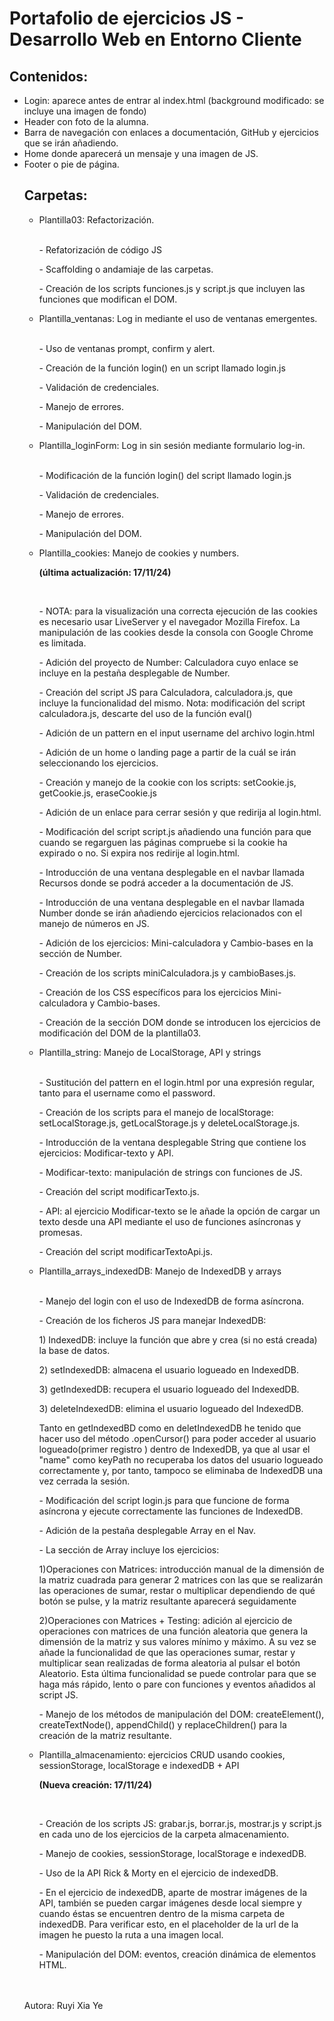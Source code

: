 <h1>Portafolio de ejercicios JS - Desarrollo Web en Entorno Cliente</h1>

<h2>Contenidos:</h2>
<ul>
  <li>Login: aparece antes de entrar al index.html (background modificado: se incluye una imagen de fondo)</li>
  <li>Header con foto de la alumna.</li>
  <li>Barra de navegación con enlaces a documentación, GitHub y ejercicios que se irán añadiendo.</li>
  <li>Home donde aparecerá un mensaje y una imagen de JS.</li>
  <li>Footer o pie de página.</li>

<h2>Carpetas:</h2>
<ul>

  <li>Plantilla03: Refactorización.</li>
  <br/>
  <p>- Refatorización de código JS</p>
  <p>- Scaffolding o andamiaje de las carpetas.</p>
  <p>- Creación de los scripts funciones.js y script.js que incluyen las funciones que modifican el DOM.</p>

  <li>Plantilla_ventanas: Log in mediante el uso de ventanas emergentes.</li>
  <br/>
  <p>- Uso de ventanas prompt, confirm y alert.</p>
  <p>- Creación de la función login() en un script llamado login.js</p>
  <p>- Validación de credenciales.</p>
  <p>- Manejo de errores.</p>
  <p>- Manipulación del DOM.</p>

  <li>Plantilla_loginForm: Log in sin sesión mediante formulario log-in.</li>
  <br/>
  <p>- Modificación de la función login() del script llamado login.js</p>
  <p>- Validación de credenciales.</p>
  <p>- Manejo de errores.</p>
  <p>- Manipulación del DOM.</p>

  <li>Plantilla_cookies: Manejo de cookies y numbers.</li>
  <p><strong>(última actualización: 17/11/24)</strong></p>
  <br/>
  <p>- NOTA: para la visualización una correcta ejecución de las cookies es necesario usar LiveServer y el navegador Mozilla Firefox. La manipulación de las cookies desde la consola con Google Chrome es limitada.</p>
  <p>- Adición del proyecto de Number: Calculadora cuyo enlace se incluye en la pestaña desplegable de Number.</p>
  <p>- Creación del script JS para Calculadora, calculadora.js, que incluye la funcionalidad del mismo. Nota: modificación del script calculadora.js, descarte del uso de la función eval()</p>
  <p>- Adición de un pattern en el input username del archivo login.html</p>
  <p>- Adición de un home o landing page a partir de la cuál se irán seleccionando los ejercicios.</p>
  <p>- Creación y manejo de la cookie con los scripts: setCookie.js, getCookie.js, eraseCookie.js</p>
  <p>- Adición de un enlace para cerrar sesión y que redirija al login.html.</p>
  <p>- Modificación del script script.js añadiendo una función para que cuando se regarguen las páginas compruebe si la cookie ha expirado o no. Si expira nos redirije al login.html.</p>
  <p>- Introducción de una ventana desplegable en el navbar llamada Recursos donde se podrá acceder a la documentación de JS.</p>
  <p>- Introducción de una ventana desplegable en el navbar llamada Number donde se irán añadiendo ejercicios relacionados con el manejo de números en JS.</p>
  <p>- Adición de los ejercicios: Mini-calculadora y Cambio-bases en la sección de Number.</p>
  <p>- Creación de los scripts miniCalculadora.js y cambioBases.js.</p>
  <p>- Creación de los CSS específicos para los ejercicios Mini-calculadora y Cambio-bases.</p>
  <p>- Creación de la sección DOM donde se introducen los ejercicios de modificación del DOM de la plantilla03.</p>

  <li>Plantilla_string: Manejo de LocalStorage, API y strings</li>
  <br/>
  <p>- Sustitución del pattern en el login.html por una expresión regular, tanto para el username como el password.</p>
  <p>- Creación de los scripts para el manejo de localStorage: setLocalStorage.js, getLocalStorage.js y deleteLocalStorage.js.</p>
  <p>- Introducción de la ventana desplegable String que contiene los ejercicios: Modificar-texto y API.</p>
  <p>- Modificar-texto: manipulación de strings con funciones de JS.</p>
  <p>- Creación del script modificarTexto.js.</p>
  <p>- API: al ejercicio Modificar-texto se le añade la opción de cargar un texto desde una API mediante el uso de funciones asíncronas y promesas.</p>
  <p>- Creación del script modificarTextoApi.js.</p>

  <li>Plantilla_arrays_indexedDB: Manejo de IndexedDB y arrays</li>
  <br/>
  <p>- Manejo del login con el uso de IndexedDB de forma asíncrona.</p>
  <p>- Creación de los ficheros JS para manejar IndexedDB:</p>
  <p>1) IndexedDB: incluye la función que abre y crea (si no está creada) la base de datos.</p>
  <p>2) setIndexedDB: almacena el usuario logueado en IndexedDB.</p>
  <p>3) getIndexedDB: recupera el usuario logueado del IndexedDB.</p>
  <p>3) deleteIndexedDB: elimina el usuario logueado del IndexedDB.</p>
  <p>Tanto en getIndexedBD como en deletIndexedDB he tenido que hacer uso del método .openCursor() para poder
      acceder al usuario logueado(primer registro ) dentro de IndexedDB, ya que al usar el "name" como keyPath no recuperaba los datos del usuario logueado correctamente y, por tanto, tampoco se eliminaba de IndexedDB una vez cerrada la sesión.</p>
  <p>- Modificación del script login.js para que funcione de forma asíncrona y ejecute correctamente las funciones de IndexedDB.</p>
  <p>- Adición de la pestaña desplegable Array en el Nav. </p>
  <p>- La sección de Array incluye los ejercicios: </p>
  <p>1)Operaciones con Matrices: introducción manual de la dimensión de la matriz cuadrada para generar 2 matrices con las que se realizarán las operaciones de sumar, restar o multiplicar dependiendo de qué botón se pulse, y la matriz resultante aparecerá seguidamente</p>
  <p>2)Operaciones con Matrices + Testing: adición al ejercicio de operaciones con matrices de una función aleatoria que genera la dimensión de la matriz y sus valores mínimo y máximo. A su vez se añade la funcionalidad de que las operaciones sumar, restar y multiplicar sean realizadas de forma aleatoria al pulsar el botón Aleatorio. Esta última funcionalidad se puede controlar para que se haga más rápido, lento o pare con funciones y eventos añadidos al script JS.</p>
  <p>- Manejo de los métodos de manipulación del DOM: createElement(), createTextNode(), appendChild() y replaceChildren() para la creación de la matriz resultante.</p>

  <li>Plantilla_almacenamiento: ejercicios CRUD usando cookies, sessionStorage, localStorage e indexedDB + API</li>
  <p><strong>(Nueva creación: 17/11/24)</strong></p>
  <br/>
  <p>- Creación de los scripts JS: grabar.js, borrar.js, mostrar.js y script.js en cada uno de los ejercicios de la carpeta almacenamiento.</p>
  <p>- Manejo de cookies, sessionStorage, localStorage e indexedDB.</p>
  <p>- Uso de la API Rick & Morty en el ejercicio de indexedDB.</p>
  <p>- En el ejercicio de indexedDB, aparte de mostrar imágenes de la API, también se pueden cargar imágenes desde local siempre y cuando éstas se encuentren dentro de la misma carpeta de indexedDB. Para verificar esto, en el placeholder de la url de la imagen he puesto la ruta a una imagen local.</p>
  <p>- Manipulación del DOM: eventos, creación dinámica de elementos HTML.</p>

</ul>
<br/>
<br/>
<footer>Autora: Ruyi Xia Ye</footer>
